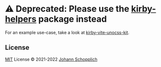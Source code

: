 # ⚠️ Deprecated: Please use the [kirby-helpers](https://github.com/johannschopplich/kirby-helpers) package instead

For an example use-case, take a look at [kirby-vite-unocss-kit](https://github.com/johannschopplich/kirby-vite-unocss-kit).

## License

[MIT](./LICENSE) License © 2021-2022 [Johann Schopplich](https://github.com/johannschopplich)
